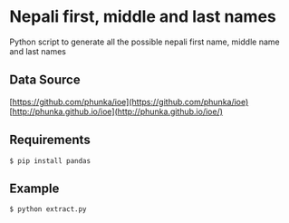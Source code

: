 # Nepali first, middle and last names
Python script to generate all the possible nepali first name, middle name and last names


## Data Source

[https://github.com/phunka/ioe](https://github.com/phunka/ioe) <br>
[http://phunka.github.io/ioe](http://phunka.github.io/ioe/)


## Requirements
```
$ pip install pandas 
```


## Example

```
$ python extract.py

```
